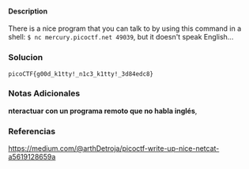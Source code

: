 #### Description
There is a nice program that you can talk to by using this command in a shell: `$ nc mercury.picoctf.net 49039`, but it doesn't speak English...
### Solucion
```
picoCTF{g00d_k1tty!_n1c3_k1tty!_3d84edc8}
```

### Notas Adicionales

**nteractuar con un programa remoto que no habla inglés**,
### Referencias
https://medium.com/@arthDetroja/picoctf-write-up-nice-netcat-a5619128659a